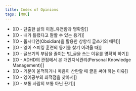 ```yaml
---
title: Index of Opinions
tags: [MOC]
---
```


- [[O - 단출한 삶의 이점_유연함과 명확함]]
- [[O - 내가 틀렸다고 말할 수 있는 용기]]
- [[O - 옵시디언(Obsidian)을 활용한 상향식 글쓰기의 매력]]
- [[O - 영어 스피킹 훈련의 동기를 찾기 어려울 때]]
- [[O - 글쓰기의 부담을 줄이는 법_글을 쓰는 이유를 명확히 하기]]
- [[O - ADHD의 관점에서 본 개인지식관리(Personal Knowledge Management)]]
- [[O - 기분이 울적하거나 마음이 산란할 때 글을 써야 하는 이유]]
- [[O - 영어공부의 최적점을 찾아서]]
- [[O - 보통 사람의 보통 아닌 끈기]]